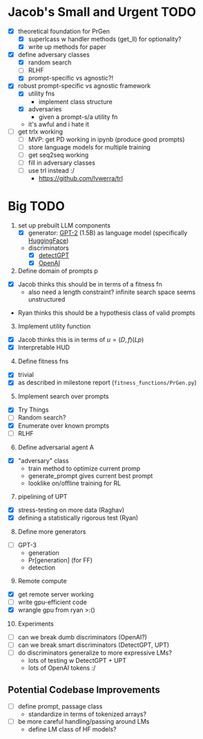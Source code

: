 # Jacob's Small and Urgent TODO
- [x] theoretical foundation for PrGen
    - [x] superlcass w handler methods (get_ll) for optionality?
    - [x] write up methods for paper
- [x] define adversary classes
    - [x] random search
    - [ ] RLHF
    - [x] prompt-specific vs agnostic?!
- [x] robust prompt-specific vs agnostic framework
    - [x] utility fns
        - implement class structure
    - [x] adversaries
        - given a prompt-s/a utility fn
    - it's awful and i hate it
- [ ] get trlx working
    - [ ] MVP: get PD working in ipynb (produce good prompts)
    - [ ] store language models for multiple training
    - [ ] get seq2seq working
    - [ ] fill in adversary classes
    - [ ] use trl instead :/
        - https://github.com/lvwerra/trl
    
# Big TODO
1. set up prebuilt LLM components
    - [x] generator: [GPT-2](https://openai.com/blog/better-language-models/) (1.5B) as language model (specifically [HuggingFace](https://huggingface.co/gpt2))
    - discriminators
        - [x] [detectGPT](https://github.com/eric-mitchell/detect-gpt)
        - [x] [OpenAI](https://huggingface.co/roberta-base-openai-detector)
        <!-- - [ ] [GROVER](https://blog.allenai.org/counteracting-neural-disinformation-with-grover-6cf6690d463b) -->
2. Define domain of prompts p
- [x] Jacob thinks this should be in terms of a fitness fn
    - also need a length constraint? infinite search space seems unstructured
- Ryan thinks this should be a hypothesis class of valid prompts
3. Implement utility function
- [x] Jacob thinks this is in terms of $u = (D, f)(Lp)$
- [x] Interpretable HUD
4. Define fitness fns
- [x] trivial
- [x] as described in milestone report (`fitness_functions/PrGen.py`)
<!-- - [ ] other things?
    - [ ] MAUVE (JACOB: MAUVE seems bas)
    - [ ] n-gram -->
5. Implement search over prompts
- [x] Try Things
- [ ] Random search?
- [x] Enumerate over known prompts
- [ ] RLHF
6. Define adversarial agent A
- [x] "adversary" class
    - train method to optimize current promp
    - generate_prompt gives current best prompt
    - looklike on/offline training for RL
7. pipelining of UPT
- [x] stress-testing on more data (Raghav)
- [x] defining a statistically rigorous test (Ryan)
<!--
no time to do these 
- [ ] converting to Discriminator class (not Jacob)
- [ ] testing using existing framework (Jacob)
-->
8. Define more generators
- [ ] GPT-3
    - generation
    - Pr[generation] (for FF)
    - detection
<!-- no time
    - [ ] other stuff?
    - probably needs to be via API
    - how to integrate w fitness fn? -->
9. Remote compute
- [x] get remote server working
- [ ] write gpu-efficient code
- [x] wrangle gpu from ryan >:()
10. Experiments
- [ ] can we break dumb discriminators (OpenAI?)
- [ ] can we break smart discriminators (DetectGPT, UPT)
- [ ] do discriminators generalize to more expressive LMs?
    - lots of testing w DetectGPT + UPT
    - lots of OpenAI tokens :/

## Potential Codebase Improvements
- [ ] define prompt, passage class
    - standardize in terms of tokenized arrays?
- [ ] be more careful handling/passing around LMs
    - define LM class of HF models?